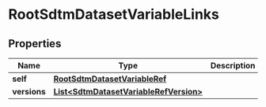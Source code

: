 

# RootSdtmDatasetVariableLinks

## Properties

Name | Type | Description | Notes
------------ | ------------- | ------------- | -------------
**self** | [**RootSdtmDatasetVariableRef**](RootSdtmDatasetVariableRef.md) |  |  [optional]
**versions** | [**List&lt;SdtmDatasetVariableRefVersion&gt;**](SdtmDatasetVariableRefVersion.md) |  |  [optional]




